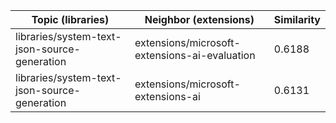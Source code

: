 | Topic (libraries) | Neighbor (extensions) | Similarity |
|-------------|-------------------|------------|
| libraries/system-text-json-source-generation | extensions/microsoft-extensions-ai-evaluation | 0.6188 |
| libraries/system-text-json-source-generation | extensions/microsoft-extensions-ai | 0.6131 |
